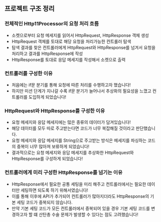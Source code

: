 ## 프로젝트 구조 정리

### 전체적인 Http11Processor의 요청 처리 흐름

- 소켓으로부터 요청 메세지를 읽어서 HttpRequest, HttpResponse 객체 생성
- HttpRequest 객체를 토대로 해당 요청을 처리가능한 컨트롤러 탐색
- 탐색 결과를 찾은 컨트롤러에게 HttpRequest와 HttpResponse를 넘겨서 요청을 처리하고 결과를 HttpResponse에 작성
- HttpResponse를 토대로 응답 메세지를 작성해서 소켓으로 출력

### 컨트롤러를 구성한 이유

- 처음에는 if문 분기를 통해 요청에 따른 처리를 수행하고자 했습니다!
- 하지만 미션 단계가 지나갈 수록 if문 분기가 늘어나서 추상화의 필요성을 느꼈고 컨트롤러를 도입하게 되었습니다!

### HttpRequest와 HttpResponse를 구성한 이유

- 요청 메세지와 응답 메세지에는 많은 종류의 데이터가 담겨있습니다!
- 해당 데이터를 모두 따로 주고받는다면 코드가 너무 복잡해질 것이라고 판단했습니다.
- 요청 메세지와 응답 메세지를 String으로 주고받는 방식은 메세지를 파싱하는 코드의 중복이 너무 많아져 보류하게 되었습니다!
- 결과적으로는 요청 메세지와 응답 메세지를 추상화한 HttpRequest와 HttpResponse를 구성하게 되었습니다!

### 컨트롤러에게 미리 구성한 HttpResponse를 넘기는 이유

- HttpResponse에서 필요한 공통 세팅을 미리 해주고 컨트롤러에서는 필요한 데이터만 세팅하면 되도록 하기 위해서였습니다!
- 이를 통해 이후에 API가 추가되어 컨트롤러가 많아지더라도 HttpResponse의 기본 세팅 코드가 중복되지 않습니다.
- 만약 기본 세팅 코드가 모든 컨트롤러에서 중복되어 있을 경우 기본 세팅 코드를 변경하고자 할 떄 산탄총 수술 문제가 발생할 수 있다는 점도 고려했습니다!


